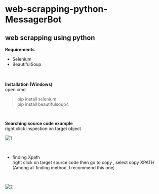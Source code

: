 # web-scrapping-python-MessagerBot
## web scrapping using python
**Requirements**
<br />
- Selenium
- BeautifulSoup

<br /><br />
**Installation (Windows)**
<br /> open cmd
> pip install selenium<br /> 
> pip install beautifulsoup4<br />
<br />

**Searching source code example**
<br /> right click inspection on target object
<br />

![1](https://user-images.githubusercontent.com/56642026/77731619-d2c62500-7035-11ea-8d1c-5274c98a6e46.png)

<br />

- finding Xpath
<br /> right click on target source code then go to copy , select copy XPATH (Among all finding method, I recommend this one)

<br />

![2](https://user-images.githubusercontent.com/56642026/77731578-c0e48200-7035-11ea-9419-c5e8307214bf.png)



  
  
  
